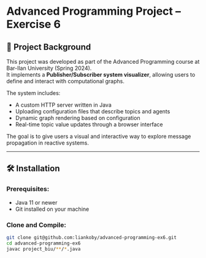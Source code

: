 # Advanced Programming Project – Exercise 6

## 📘 Project Background

This project was developed as part of the Advanced Programming course at Bar-Ilan University (Spring 2024).  
It implements a **Publisher/Subscriber system visualizer**, allowing users to define and interact with computational graphs.

The system includes:
- A custom HTTP server written in Java
- Uploading configuration files that describe topics and agents
- Dynamic graph rendering based on configuration
- Real-time topic value updates through a browser interface

The goal is to give users a visual and interactive way to explore message propagation in reactive systems.

---

## 🛠️ Installation

### Prerequisites:
- Java 11 or newer
- Git installed on your machine

### Clone and Compile:

```bash
git clone git@github.com:liankoby/advanced-programming-ex6.git
cd advanced-programming-ex6
javac project_biu/**/*.java
